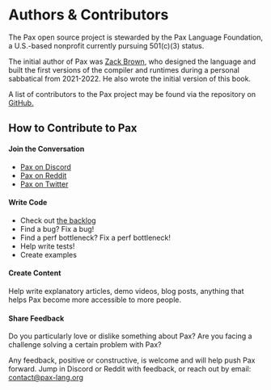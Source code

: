 # Authors & Contributors

The Pax open source project is stewarded by the Pax Language Foundation, a U.S.-based nonprofit currently <!--[welcoming members](googleform?) and -->pursuing 501(c)(3) status.

The initial author of Pax was [Zack Brown](https://www.twitter.com/zackaboo), who designed the language and built the first versions of the compiler and runtimes during a personal sabbatical from 2021-2022.  He also wrote the initial version of this book.

A list of contributors to the Pax project may be found via the repository on [GitHub.](https://www.github.com/pax-lang/pax/)

## How to Contribute to Pax

#### Join the Conversation 

 - [Pax on Discord](https://discord.gg/5zXsskAzRB)
 - [Pax on Reddit](https://www.reddit.com/r/paxlang)
 - [Pax on Twitter](https://www.twitter.com/pax_lang)

<!-- #### Sponsor
Funds received will help cover administrative, service, and development costs. Until Pax achieves 501(c)(3) status, sponsorships are NOT tax-deductible.  TODO: add link to donations page -->

#### Write Code
 - Check out [the backlog](https://www.github.com/pax-lang/pax/blob/master/TODO.md)
 - Find a bug? Fix a bug!
 - Find a perf bottleneck? Fix a perf bottleneck!
 - Help write tests!
 - Create examples

#### Create Content
Help write explanatory articles, demo videos, blog posts, anything that helps Pax become more accessible to more people.

#### Share Feedback
Do you particularly love or dislike something about Pax?  Are you facing a challenge solving a certain problem with Pax?  

Any feedback, positive or constructive, is welcome and will help push Pax forward.  Jump in Discord or Reddit with feedback, or reach out by email: contact@pax-lang.org 